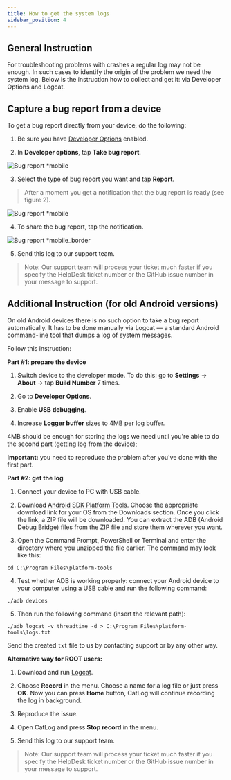 ```yaml
---
title: How to get the system logs
sidebar_position: 4
---
```


## General Instruction

For troubleshooting problems with crashes a regular log may not be enough. In such cases to identify the origin of the problem we need the system log. Below is the instruction how to collect and get it: via Developer Options and Logcat. 

## Capture a bug report from a device
To get a bug report directly from your device, do the following:

1. Be sure you have [Developer Options](https://developer.android.com/studio/run/device.html#developer-device-options) enabled.

2. In **Developer options**, tap **Take bug report**.

![Bug report *mobile](https://cdn.adtidy.org/public/Adguard/kb/newscreenshots/En/Android3.1/bugreporten.png)

3. Select the type of bug report you want and tap **Report**. 

> After a moment you get a notification that the bug report is ready (see figure 2).

![Bug report *mobile](https://cdn.adtidy.org/public/Adguard/kb/newscreenshots/En/Android3.1/bugreporteen.png)

4. To share the bug report, tap the notification.

![Bug report *mobile_border](https://cdn.adtidy.org/public/Adguard/kb/newscreenshots/En/Android3.1/bugreport3en.png)

5. Send this log to our support team.

> Note: Our support team will process your ticket much faster if you specify the HelpDesk ticket number or the GitHub issue number in your message to support.

## Additional Instruction (for old Android versions)

On old Android devices there is no such option to take a bug report automatically. It has to be done manually via Logcat — a standard Android command-line tool that dumps a log of system messages. 

Follow this instruction:

**Part #1: prepare the device**

1. Switch device to the developer mode. To do this: go to **Settings** → **About** → tap **Build Number** 7 times.

2. Go to **Developer Options**.

3. Enable **USB debugging**.

4. Increase **Logger buffer** sizes to 4MB per log buffer.

4MB should be enough for storing the logs we need until you're able to do the second part (getting log from the device);

**Important:** you need to reproduce the problem after you've done with the first part.


**Part #2: get the log**

1. Connect your device to PC with USB cable.

2. Download [Android SDK Platform Tools](https://developer.android.com/studio/releases/platform-tools#downloads). Choose the appropriate download link for your OS from the Downloads section. Once you click the link, a ZIP file will be downloaded. You can extract the ADB (Android Debug Bridge) files from the ZIP file and store them wherever you want.

3. Open the Command Prompt, PowerShell or Terminal and enter the directory where you unzipped the file earlier. The command may look like this:

`cd C:\Program Files\platform-tools`

4. Test whether ADB is working properly: connect your Android device to your computer using a USB cable and run the following command:

`./adb devices`

5. Then run the following command (insert the relevant path):

`./adb logcat -v threadtime -d > C:\Program Files\platform-tools\logs.txt` 

Send the created `txt` file to us by contacting support or by any other way.

**Alternative way for ROOT users:**

1. Download and run [Logcat](https://play.google.com/store/apps/details?id=com.pluscubed.matlog).

2. Choose **Record** in the menu. Choose a name for a log file or just press **OK**. Now you can press **Home** button, CatLog will continue recording the log in background.

3. Reproduce the issue.

4. Open CatLog and press **Stop record** in the menu.

5. Send this log to our support team.

> Note: Our support team will process your ticket much faster if you specify the HelpDesk ticket number or the GitHub issue number in your message to support.
